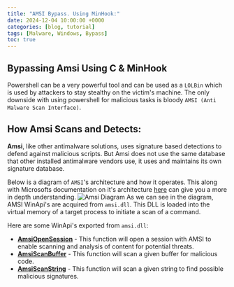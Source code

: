 ```yaml
---
title: "AMSI Bypass. Using MinHook:"
date: 2024-12-04 10:00:00 +0000
categories: [blog, tutorial]
tags: [Malware, Windows, Bypass]
toc: true
---
```


## Bypassing Amsi Using C & MinHook

Powershell can be a very powerful tool and can be used as a `LOLBin` which is used by attackers to stay stealthy on the victim's machine. The only downside with using powershell for malicious tasks is bloody `AMSI (Anti Malware Scan Interface)`.


## How Amsi Scans and Detects:
**Amsi**, like other antimalware solutions, uses signature based detections to defend against malicious scripts. But Amsi does not use the same database that other installed antimalware vendors use, it uses and maintains its own signature database.

Below is a diagram of `AMSI`'s architecture and how it operates. This along with Microsofts documentation on it's architecture [here](https://learn.microsoft.com/en-us/windows/win32/amsi/how-amsi-helps) can give you a more in depth understanding.
![Amsi Diagram](https://github.com/user-attachments/assets/adcb991b-a123-4c7c-8653-14f686f56890)
As we can see in the diagram, AMSI WinApi's are acquired from `amsi.dll`. This DLL is loaded into the virtual memory of a target process to initiate a scan of a command.

Here are some WinApi's exported from `amsi.dll`:
- **[AmsiOpenSession](https://learn.microsoft.com/en-us/windows/win32/api/amsi/nf-amsi-amsiopensession)** - This function will open a session with AMSI to enable scanning and analysis of content for potential threats.
- **[AmsiScanBuffer](https://learn.microsoft.com/en-us/windows/win32/api/amsi/nf-amsi-amsiscanbuffer)** - This function will scan a given buffer for malicious code.
- **[AmsiScanString](https://learn.microsoft.com/en-us/windows/win32/api/amsi/nf-amsi-amsiscanstring)** - This function will scan a given string to find possible malicious signatures.
